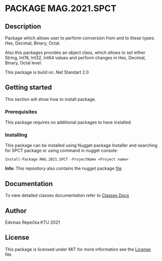 # PACKAGE MAG.2021.SPCT
## Description
Package which allows user to perform conversion from and to these types: Hex, Decimal, Binary, Octal.

Also this packages provides an object class, which allows to set either String, Int16, Int32, Int64 values and perform changes in Hex, Decimal, Binary, Octal level.

This package is build on .Net Standart 2.0
## Getting started
This section will show how to install package.
### Prerequisites
This package requires no additional packages to have installed. 
### Installing
This package can be installed using Nugget package Installer and searching for SPCT package or using command in nugget console:
```
Install-Package MAG.2021.SPCT -ProjectName <Project name>
```
**Info:**
This repository also contains the nugget package [file](Versions)
## Documentation
To view detailed classes documentation refer to [Classes Docs](Docs/README.md)
## Author
Edvinas Repečka KTU 2021
## License
This package is licensed under MIT for more information see the [License](License) file.
